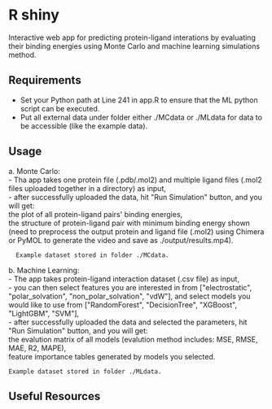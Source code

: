 # R shiny

Interactive web app for predicting protein-ligand interations by evaluating their binding energies using Monte Carlo and machine learning simulations method.

## Requirements

- Set your Python path at Line 241 in app.R to ensure that the ML python script can be executed.
- Put all external data under folder either ./MCdata or ./MLdata for data to be accessible (like the example data).

## Usage

a. Monte Carlo:<br />
      - Tha app takes one protein file (.pdb/.mol2) and multiple ligand files (.mol2 files uploaded together in a directory) as input,<br />
      - after successfully uploaded the data, hit "Run Simulation" button, and you will get:<br />
            the plot of all protein-ligand pairs' binding energies,<br />
            the structure of protein-ligand pair with minimum binding energy shown (need to preprocess the output protein and ligand file (.mol2) using Chimera or PyMOL to generate the video and save as ./output/results.mp4).<br />
   
      Example dataset stored in folder ./MCdata.
      
  b. Machine Learning:<br />
      - The app takes protein-ligand interaction dataset (.csv file) as input,<br />
      - you can then select features you are interested in from ["electrostatic", "polar_solvation", "non_polar_solvation", "vdW"], 
        and select models you would like to use from ["RandomForest", "DecisionTree", "XGBoost", "LightGBM", "SVM"],<br />
      - after successfully uploaded the data and selected the parameters, hit "Run Simulation" button, and you will get:<br />
            the evalution matrix of all models (evalution method includes: MSE, RMSE, MAE, R2, MAPE),<br />
            feature importance tables generated by models you selected.<br />
      
    Example dataset stored in folder ./MLdata.

## Useful Resources



